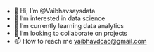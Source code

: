 - 👋 Hi, I’m @Vaibhavsaysdata
- 👀 I’m interested in data science
- 🌱 I’m currently learning data analytics
- 💞️ I’m looking to collaborate on projects
- 📫 How to reach me vaibhavdcac@gmail.com

<!---
Vaibhavsaysdata/Vaibhavsaysdata is a ✨ special ✨ repository because its `README.md` (this file) appears on your GitHub profile.
You can click the Preview link to take a look at your changes.
--->
